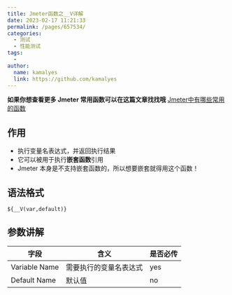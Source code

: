 ```yaml
---
title: Jmeter函数之__V详解
date: 2023-02-17 11:21:33
permalink: /pages/657534/
categories:
  - 测试
  - 性能测试
tags:
  - 
author: 
  name: kamalyes
  link: https://github.com/kamalyes
---
```

**如果你想查看更多 Jmeter 常用函数可以在这篇文章找找哦**
[Jmeter中有哪些常用的函数](./Jmeter中有哪些常用的函数.md)

作用
--

*   执行变量名表达式，并返回执行结果
*   它可以被用于执行**嵌套函数**引用
*   Jmeter 本身是不支持嵌套函数的，所以想要嵌套就得用这个函数！

语法格式
----

```
${__V(var,default)}
```

参数讲解
----

| 字段 | 含义 | 是否必传 |
| --- | --- | --- |
| Variable Name | 需要执行的变量名表达式 | yes |
| Default Name | 默认值 | no |
